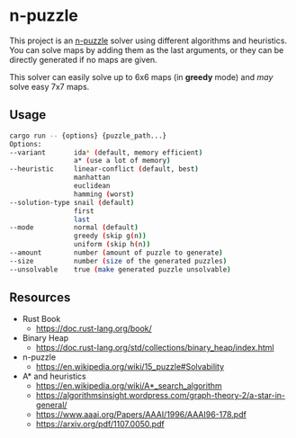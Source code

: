 # n-puzzle

This project is an [n-puzzle](https://en.wikipedia.org/wiki/15_puzzle) solver using different algorithms and heuristics.  
You can solve maps by adding them as the last arguments, or they can be directly generated if no maps are given.

This solver can easily solve up to 6x6 maps (in **greedy** mode) and *may* solve easy 7x7 maps.

## Usage

```bash
cargo run -- {options} {puzzle_path...}
Options:
--variant       ida* (default, memory efficient)
                a* (use a lot of memory)
--heuristic     linear-conflict (default, best)
                manhattan
                euclidean
                hamming (worst)
--solution-type snail (default)
                first
                last
--mode          normal (default)
                greedy (skip g(n))
                uniform (skip h(n))
--amount        number (amount of puzzle to generate)
--size          number (size of the generated puzzles)
--unsolvable    true (make generated puzzle unsolvable)
```

## Resources

* Rust Book
    * https://doc.rust-lang.org/book/
* Binary Heap
    * https://doc.rust-lang.org/std/collections/binary_heap/index.html
* n-puzzle
    * https://en.wikipedia.org/wiki/15_puzzle#Solvability
* A* and heuristics
    * https://en.wikipedia.org/wiki/A*_search_algorithm
    * https://algorithmsinsight.wordpress.com/graph-theory-2/a-star-in-general/
    * https://www.aaai.org/Papers/AAAI/1996/AAAI96-178.pdf
    * https://arxiv.org/pdf/1107.0050.pdf
